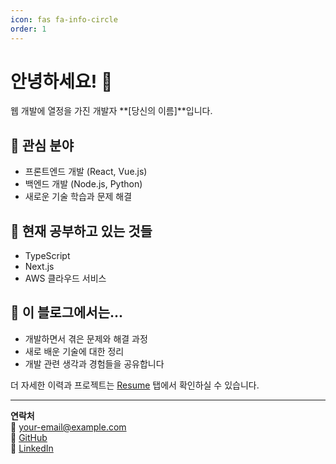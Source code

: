 ```yaml
---
icon: fas fa-info-circle
order: 1
---
```


# 안녕하세요! 👋

웹 개발에 열정을 가진 개발자 **[당신의 이름]**입니다.

## 🎯 관심 분야
- 프론트엔드 개발 (React, Vue.js)
- 백엔드 개발 (Node.js, Python)
- 새로운 기술 학습과 문제 해결

## 🌱 현재 공부하고 있는 것들
- TypeScript
- Next.js
- AWS 클라우드 서비스

## 📝 이 블로그에서는...
- 개발하면서 겪은 문제와 해결 과정
- 새로 배운 기술에 대한 정리
- 개발 관련 생각과 경험들을 공유합니다

더 자세한 이력과 프로젝트는 [Resume](/resume) 탭에서 확인하실 수 있습니다.

---

**연락처**  
📧 your-email@example.com  
🐙 [GitHub](https://github.com/jhwang0801)  
💼 [LinkedIn](https://linkedin.com/in/yourprofile)